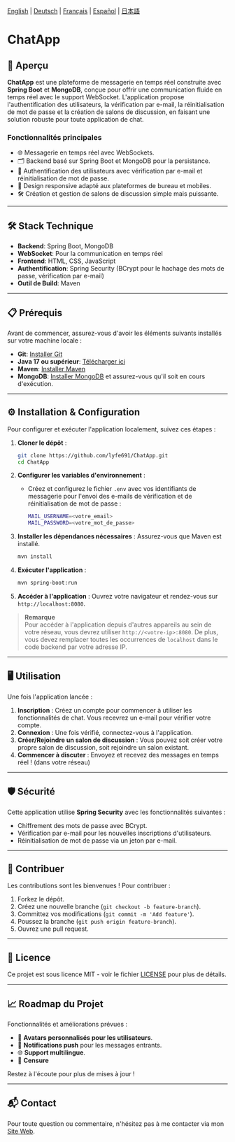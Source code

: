 [English](README.md) | [Deutsch](README.de.md) | [Français](README.fr.md) | [Español](README.es.md) | [日本語](README.ja.md)

# ChatApp

## 🚀 Aperçu

**ChatApp** est une plateforme de messagerie en temps réel construite avec **Spring Boot** et **MongoDB**, conçue pour offrir une communication fluide en temps réel avec le support WebSocket. L'application propose l'authentification des utilisateurs, la vérification par e-mail, la réinitialisation de mot de passe et la création de salons de discussion, en faisant une solution robuste pour toute application de chat.

### Fonctionnalités principales
- 🌐 Messagerie en temps réel avec WebSockets.
- 🗂️ Backend basé sur Spring Boot et MongoDB pour la persistance.
- 🔑 Authentification des utilisateurs avec vérification par e-mail et réinitialisation de mot de passe.
- 📱 Design responsive adapté aux plateformes de bureau et mobiles.
- 🛠️ Création et gestion de salons de discussion simple mais puissante.

---

## 🛠️ Stack Technique

- **Backend**: Spring Boot, MongoDB
- **WebSocket**: Pour la communication en temps réel
- **Frontend**: HTML, CSS, JavaScript
- **Authentification**: Spring Security (BCrypt pour le hachage des mots de passe, vérification par e-mail)
- **Outil de Build**: Maven

---

## 📋 Prérequis

Avant de commencer, assurez-vous d'avoir les éléments suivants installés sur votre machine locale :

- **Git**: [Installer Git](https://git-scm.com/downloads)
- **Java 17 ou supérieur**: [Télécharger ici](https://www.oracle.com/java/technologies/downloads/)
- **Maven**: [Installer Maven](https://maven.apache.org/install.html)
- **MongoDB**: [Installer MongoDB](https://www.mongodb.com/try/download/community) et assurez-vous qu'il soit en cours d'exécution.

---

## ⚙️ Installation & Configuration

Pour configurer et exécuter l'application localement, suivez ces étapes :

1. **Cloner le dépôt** :
    ```bash
    git clone https://github.com/lyfe691/ChatApp.git
    cd ChatApp
    ```

2. **Configurer les variables d'environnement** :
    - Créez et configurez le fichier `.env` avec vos identifiants de messagerie pour l'envoi des e-mails de vérification et de réinitialisation de mot de passe :
      ```bash
      MAIL_USERNAME=<votre_email>
      MAIL_PASSWORD=<votre_mot_de_passe>
      ```

3. **Installer les dépendances nécessaires** :
    Assurez-vous que Maven est installé.
    ```bash
    mvn install
    ```

4. **Exécuter l'application** :
    ```bash
    mvn spring-boot:run
    ```

5. **Accéder à l'application** :
    Ouvrez votre navigateur et rendez-vous sur `http://localhost:8080`.

> **Remarque**  
> Pour accéder à l'application depuis d'autres appareils au sein de votre réseau, vous devrez utiliser `http://<votre-ip>:8080`. De plus, vous devez remplacer toutes les occurrences de `localhost` dans le code backend par votre adresse IP.

---

## 🖥️ Utilisation

Une fois l'application lancée :

1. **Inscription** : Créez un compte pour commencer à utiliser les fonctionnalités de chat. Vous recevrez un e-mail pour vérifier votre compte.
2. **Connexion** : Une fois vérifié, connectez-vous à l'application.
3. **Créer/Rejoindre un salon de discussion** : Vous pouvez soit créer votre propre salon de discussion, soit rejoindre un salon existant.
4. **Commencer à discuter** : Envoyez et recevez des messages en temps réel ! (dans votre réseau)

---

## 🛡️ Sécurité

Cette application utilise **Spring Security** avec les fonctionnalités suivantes :
- Chiffrement des mots de passe avec BCrypt.
- Vérification par e-mail pour les nouvelles inscriptions d'utilisateurs.
- Réinitialisation de mot de passe via un jeton par e-mail.

---

## 🤝 Contribuer

Les contributions sont les bienvenues ! Pour contribuer :

1. Forkez le dépôt.
2. Créez une nouvelle branche (`git checkout -b feature-branch`).
3. Committez vos modifications (`git commit -m 'Add feature'`).
4. Poussez la branche (`git push origin feature-branch`).
5. Ouvrez une pull request.

---

## 📄 Licence

Ce projet est sous licence MIT - voir le fichier [LICENSE](LICENSE) pour plus de détails.

---
## 📈 Roadmap du Projet

Fonctionnalités et améliorations prévues :
- 🎨 **Avatars personnalisés pour les utilisateurs**.
- 🔔 **Notifications push** pour les messages entrants.
- 🌐 **Support multilingue**.
- 🔞 **Censure**

Restez à l'écoute pour plus de mises à jour !

---

## 📬 Contact

Pour toute question ou commentaire, n'hésitez pas à me contacter via mon [Site Web](https://yanissebastianzuercher.ch/#contact).